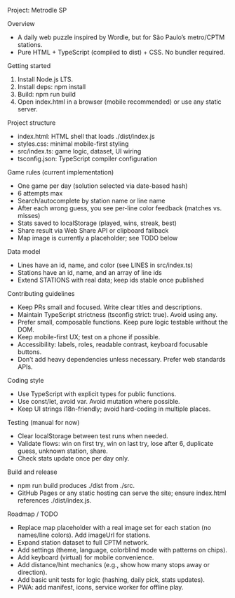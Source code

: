 Project: Metrodle SP

Overview
- A daily web puzzle inspired by Wordle, but for São Paulo’s metro/CPTM stations.
- Pure HTML + TypeScript (compiled to dist) + CSS. No bundler required.

Getting started
1) Install Node.js LTS.
2) Install deps: npm install
3) Build: npm run build
4) Open index.html in a browser (mobile recommended) or use any static server.

Project structure
- index.html: HTML shell that loads ./dist/index.js
- styles.css: minimal mobile-first styling
- src/index.ts: game logic, dataset, UI wiring
- tsconfig.json: TypeScript compiler configuration

Game rules (current implementation)
- One game per day (solution selected via date-based hash)
- 6 attempts max
- Search/autocomplete by station name or line name
- After each wrong guess, you see per-line color feedback (matches vs. misses)
- Stats saved to localStorage (played, wins, streak, best)
- Share result via Web Share API or clipboard fallback
- Map image is currently a placeholder; see TODO below

Data model
- Lines have an id, name, and color (see LINES in src/index.ts)
- Stations have an id, name, and an array of line ids
- Extend STATIONS with real data; keep ids stable once published

Contributing guidelines
- Keep PRs small and focused. Write clear titles and descriptions.
- Maintain TypeScript strictness (tsconfig strict: true). Avoid using any.
- Prefer small, composable functions. Keep pure logic testable without the DOM.
- Keep mobile-first UX; test on a phone if possible.
- Accessibility: labels, roles, readable contrast, keyboard focusable buttons.
- Don’t add heavy dependencies unless necessary. Prefer web standards APIs.

Coding style
- Use TypeScript with explicit types for public functions.
- Use const/let, avoid var. Avoid mutation where possible.
- Keep UI strings i18n-friendly; avoid hard-coding in multiple places.

Testing (manual for now)
- Clear localStorage between test runs when needed.
- Validate flows: win on first try, win on last try, lose after 6, duplicate guess, unknown station, share.
- Check stats update once per day only.

Build and release
- npm run build produces ./dist from ./src.
- GitHub Pages or any static hosting can serve the site; ensure index.html references ./dist/index.js.

Roadmap / TODO
- Replace map placeholder with a real image set for each station (no names/line colors). Add imageUrl for stations.
- Expand station dataset to full CPTM network.
- Add settings (theme, language, colorblind mode with patterns on chips).
- Add keyboard (virtual) for mobile convenience.
- Add distance/hint mechanics (e.g., show how many stops away or direction).
- Add basic unit tests for logic (hashing, daily pick, stats updates).
- PWA: add manifest, icons, service worker for offline play.
